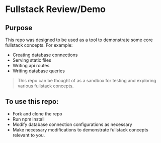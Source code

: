 # Fullstack Review/Demo #

## Purpose ##
  This repo was designed to be used as a tool to demonstrate some core fullstack concepts. For example:
  - Creating database connections
  - Serving static files
  - Writing api routes
  - Writing database queries
  > This repo can be thought of as a sandbox for testing and exploring various fullstack concepts.

## To use this repo: ##
  - Fork and clone the repo
  - Run npm install
  - Modify database connection configurations as necessary
  - Make necessary modifications to demonstrate fullstack concepts relevant to you.

